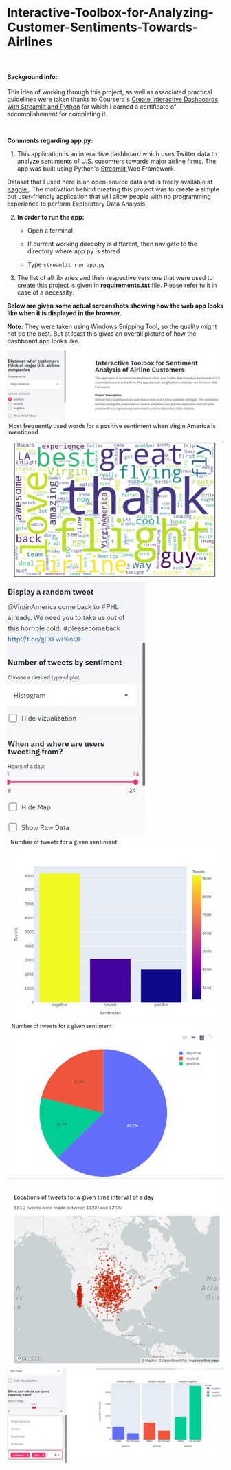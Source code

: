 # Interactive-Toolbox-for-Analyzing-Customer-Sentiments-Towards-Airlines

<br/>

#### Background info: 

This idea of working through this project, as well as associated practical guidelines were taken thanks to Coursera's [Create Interactive Dashboards with Streamlit and Python](https://www.coursera.org/projects/interactive-dashboards-streamlit-python) for which I earned a certificate of accomplishement for completing it.

<br/>

**Comments regarding app.py:**

1. This application is an interactive dashboard which uses Twitter data to analyze sentiments of U.S. cusomters towards major airline firms. 
The app was built using Python's <a href="https://streamlit.io"> Streamlit </a> Web Framework. </p>

  <p>
    Dataset that I used here is an open-source data and is freely available at 
    <a href="https://www.kaggle.com/crowdflower/twitter-airline-sentiment"> Kaggle </a>.
    The motivation behind creating this project was to create a simple but user-friendly application that will allow people
    with no programming experience to perform Exploratory Data Analysis.
  </p>
    

2. **In order to run the app:**	

	- Open a terminal 	

	-  If current working direcotry is different, then navigate to the directory where app.py is stored
	
	- Type `streamlit run app.py`

	
3. The list of all libraries and their respective versions that were used to create this project is given in **requirements.txt** file. Please refer to it in case of a necessity.


<b>Below are given some actual screenshots showing how the web app looks like when it is displayed in the browser.</b>

<b>Note:</b> They were taken using Windows Snipping Tool, so the quality might not be the best. But at least this gives an overall picture of how the dashboard app looks like.

![](screenshots/img1.JPG)
<br/>
![](screenshots/img2.JPG)
<br/>
![](screenshots/img3.JPG)
<br/>
![](screenshots/img4.JPG)
<br/>
![](screenshots/img5.JPG)
<br/>
![](screenshots/img6.JPG)
<br/>
![](screenshots/img7.JPG)

